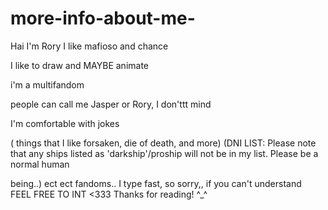 # more-info-about-me-
Hai I'm Rory 
I like mafioso and chance
 
 I  like to draw and MAYBE animate

i'm a multifandom 

people can call me Jasper or Rory, I don'ttt mind  

I'm comfortable with jokes 

 ( things that I like forsaken, die of death, and more) (DNI LIST: Please note that any ships listed as 'darkship'/proship will not be   in my list. Please be a normal human 
 
 being..) ect ect fandoms.. 
I type fast, so sorry,, if you can't understand  
FEEL FREE TO INT <333
Thanks for reading! ^_^

